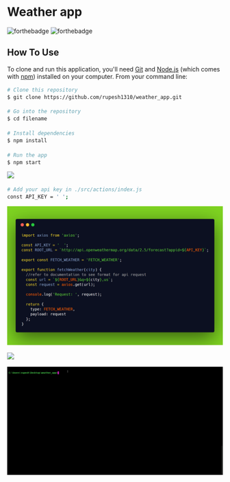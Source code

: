 # Weather app

![forthebadge](https://forthebadge.com/images/badges/made-with-javascript.svg)  ![forthebadge](https://forthebadge.com/images/badges/built-with-love.svg)

## How To Use

To clone and run this application, you'll need [Git](https://git-scm.com) and [Node.js](https://nodejs.org/en/download/) (which comes with [npm](http://npmjs.com)) installed on your computer. From your command line:

```bash
# Clone this repository
$ git clone https://github.com/rupesh1310/weather_app.git

# Go into the repository
$ cd filename 

# Install dependencies
$ npm install

# Run the app
$ npm start
```

![](https://img.shields.io/badge/API-red.svg?style=for-the-badge)
```bash
# Add your api key in ./src/actions/index.js 
const API_KEY = ' ';
```
![](api.png)


![](https://img.shields.io/badge/DemoRun-red.svg?style=for-the-badge)

![alt tag](./weather1.gif)
